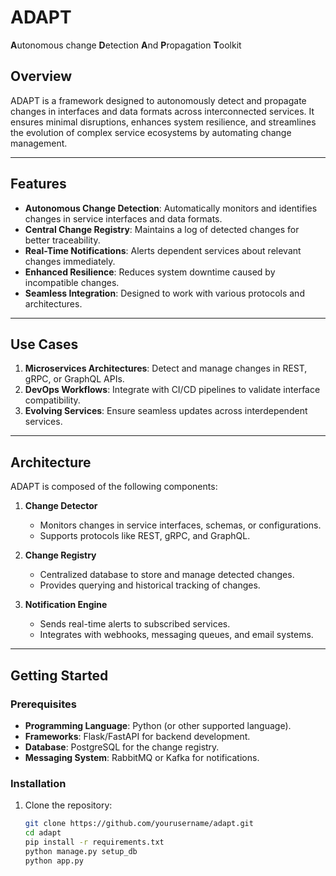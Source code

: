 # ADAPT
**A**utonomous change **D**etection **A**nd **P**ropagation **T**oolkit  

## Overview  
ADAPT is a framework designed to autonomously detect and propagate changes in interfaces and data formats across interconnected services. It ensures minimal disruptions, enhances system resilience, and streamlines the evolution of complex service ecosystems by automating change management.

---

## Features  
- **Autonomous Change Detection**: Automatically monitors and identifies changes in service interfaces and data formats.  
- **Central Change Registry**: Maintains a log of detected changes for better traceability.  
- **Real-Time Notifications**: Alerts dependent services about relevant changes immediately.  
- **Enhanced Resilience**: Reduces system downtime caused by incompatible changes.  
- **Seamless Integration**: Designed to work with various protocols and architectures.  

---

## Use Cases  
1. **Microservices Architectures**: Detect and manage changes in REST, gRPC, or GraphQL APIs.  
2. **DevOps Workflows**: Integrate with CI/CD pipelines to validate interface compatibility.  
3. **Evolving Services**: Ensure seamless updates across interdependent services.  

---

## Architecture  

ADAPT is composed of the following components:  

1. **Change Detector**  
   - Monitors changes in service interfaces, schemas, or configurations.  
   - Supports protocols like REST, gRPC, and GraphQL.  

2. **Change Registry**  
   - Centralized database to store and manage detected changes.  
   - Provides querying and historical tracking of changes.  

3. **Notification Engine**  
   - Sends real-time alerts to subscribed services.  
   - Integrates with webhooks, messaging queues, and email systems.  

---

## Getting Started  

### Prerequisites  
- **Programming Language**: Python (or other supported language).  
- **Frameworks**: Flask/FastAPI for backend development.  
- **Database**: PostgreSQL for the change registry.  
- **Messaging System**: RabbitMQ or Kafka for notifications.  

### Installation  
1. Clone the repository:  
   ```bash
   git clone https://github.com/yourusername/adapt.git
   cd adapt
   pip install -r requirements.txt
   python manage.py setup_db
   python app.py
   ```
